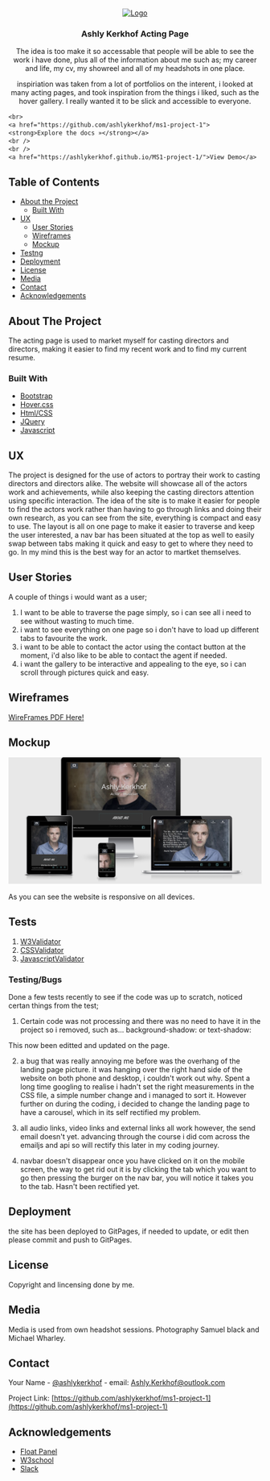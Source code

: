 

<!-- PROJECT LOGO -->
<br />
<p align="center">
  <a href="https://github.com/ashlykerkhof/ms1-project-1">
    <img src="logo.png" alt="Logo" width="80" height="80">
  </a>

  <h3 align="center">Ashly Kerkhof Acting Page</h3>

  <p align="center">
    The idea is too make it so accessable that people will be able to see the work i have done,
    plus all of the information about me such as; my career and life, my cv, my showreel and all of my headshots in one place.</p>
<p align="center">
    inspiriation was taken from a lot of portfolios on the interent, i looked at many acting pages, and took inspiration from the things i liked,
    such as the hover gallery. I really wanted it to be slick and accessible to everyone.
    </p>

    <br>
    <a href="https://github.com/ashlykerkhof/ms1-project-1"><strong>Explore the docs »</strong></a>
    <br />
    <br />
    <a href="https://ashlykerkhof.github.io/MS1-project-1/">View Demo</a>
  </p>
</p>



<!-- TABLE OF CONTENTS -->
## Table of Contents

* [About the Project](#about-the-project)
  * [Built With](#built-with)
* [UX](#UX)
  * [User Stories](#use-stories)
  * [Wireframes](#WireFrames)
  * [Mockup](#MockUp)
* [Testng](#testing)
* [Deployment](#deployment)
* [License](#license)
* [Media](#media)
* [Contact](#contact)
* [Acknowledgements](#acknowledgements)



<!-- ABOUT THE PROJECT -->
## About The Project

The acting page is used to market myself for casting directors and directors, making it easier to find my recent work and to find my current resume.



### Built With

* [Bootstrap](Bootstrap)
* [Hover.css](Hover.css)
* [Html/CSS](Html/Css)
* [JQuery](JQuery)
* [Javascript](Javascript)


<!-- User Experience-->

## UX

The project is designed for the use of actors to portray their work to casting directors and directors alike. The website will showcase all of the actors work and achievements, while also keeping the casting directors attention using specific interaction.
The idea of the site is to make it easier for people to find the actors work rather than having to go through links and doing their own research, as you can see from the site, everything is compact and easy to use. 
The layout is all on one page to make it easier to traverse and keep the user interested, a nav bar has been situated at the top as well to easily swap between tabs making it quick and easy to get to where they need to go.
In my mind this is the best way for an actor to martket themselves.

## User Stories

A couple of things i would want as a user;

1. I want to be able to traverse the page simply, so i can see all i need to see without wasting to much time.
2. i want to see everything on one page so i don't have to load up different tabs to favourite the work.
3. i want to be able to contact the actor using the contact button at the moment, i'd also like to be able to contact the agent if needed.
4. i want the gallery to be interactive and appealing to the eye, so i can scroll through pictures quick and easy.

## Wireframes

<a href="wireframe.pdf" alt="wireframes" target="_blank">WireFrames PDF Here!</a>


## Mockup

<img src="markup.png" alt="Mark up">

As you can see the website is responsive on all devices.

<!--TESTING-->

## Tests

1. [W3Validator](W3-validator)
2. [CSSValidator](Css-Validator)
3. [JavascriptValidator](Javascript-validator)

### Testing/Bugs

Done a few tests recently to see if the code was up to scratch, noticed certan things from the test;

1. Certain code was not processing and there was no need to have it in the project so i removed, such as... background-shadow: or text-shadow: 

This now been editted and updated on the page.

2. a bug that was really annoying me before was the overhang of the landing page picture. it was hanging over the right hand side of the website on both phone and desktop, i couldn't work out why. Spent a long time googling to realise i hadn't set the right measurements in the CSS file, a simple number change and i managed to sort it. However further on during the coding, i decided to change the landing page to have a carousel, which in its self rectified my problem.

3. all audio links, video links and external links all work however, the send email doesn't yet. advancing through the course i did com across the emailjs and api so will rectify this later in my coding journey.

4. navbar doesn't disappear once you have clicked on it on the mobile screen, the way to get rid out it is by clicking the tab which you want to go then pressing the burger on the nav bar, you will notice it takes you to the tab. Hasn't been rectified yet.

<!--Deployment -->

## Deployment

the site has been deployed to GitPages, if needed to update, or edit then please commit and push to GitPages.

<!-- LICENSE -->
## License

Copyright and lincensing done by me. 

<!-- Media -->
## Media

Media is used from own headshot sessions. Photography Samuel black and Michael Wharley.

<!-- CONTACT -->
## Contact

Your Name - [@ashlykerkhof](https://twitter.com/Ashlykerkhof) - email: Ashly.Kerkhof@outlook.com

Project Link: [https://github.com/ashlykerkhof/ms1-project-1](https://github.com/ashlykerkhof/ms1-project-1)



<!-- ACKNOWLEDGEMENTS -->
## Acknowledgements

* [Float Panel](Float-panel)
* [W3school](W3school)
* [Slack](Slack)

